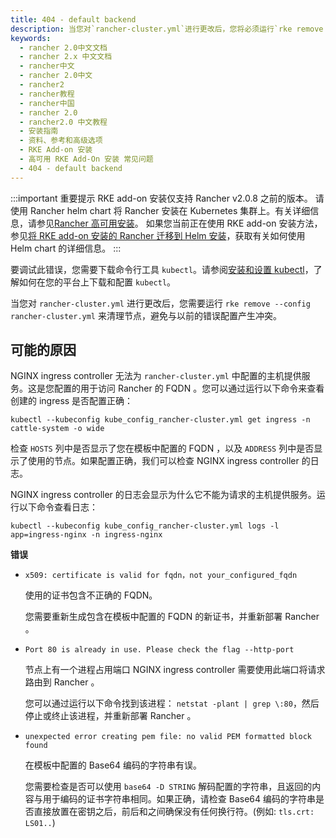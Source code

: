 ```yaml
---
title: 404 - default backend
description: 当您对`rancher-cluster.yml`进行更改后，您将必须运行`rke remove --config rancher-cluster.yml`来清理节点，避免与以前的错误配置冲突。
keywords:
  - rancher 2.0中文文档
  - rancher 2.x 中文文档
  - rancher中文
  - rancher 2.0中文
  - rancher2
  - rancher教程
  - rancher中国
  - rancher 2.0
  - rancher2.0 中文教程
  - 安装指南
  - 资料、参考和高级选项
  - RKE Add-on 安装
  - 高可用 RKE Add-On 安装 常见问题
  - 404 - default backend
---
```


:::important 重要提示
RKE add-on 安装仅支持 Rancher v2.0.8 之前的版本。
请使用 Rancher helm chart 将 Rancher 安装在 Kubernetes 集群上。有关详细信息，请参见[Rancher 高可用安装](/docs/rancher2/installation_new/install-rancher-on-k8s/_index)。
如果您当前正在使用 RKE add-on 安装方法，参见[将 RKE add-on 安装的 Rancher 迁移到 Helm 安装](/docs/rancher2/installation_new/install-rancher-on-k8s/upgrades/migrating-from-rke-add-on/_index)，获取有关如何使用 Helm chart 的详细信息。
:::

要调试此错误，您需要下载命令行工具 `kubectl`。请参阅[安装和设置 kubectl](https://kubernetes.io/docs/tasks/tools/install-kubectl/)，了解如何在您的平台上下载和配置 `kubectl`。

当您对 `rancher-cluster.yml` 进行更改后，您需要运行 `rke remove --config rancher-cluster.yml` 来清理节点，避免与以前的错误配置产生冲突。

## 可能的原因

NGINX ingress controller 无法为 `rancher-cluster.yml` 中配置的主机提供服务。这是您配置的用于访问 Rancher 的 FQDN 。您可以通过运行以下命令来查看创建的 ingress 是否配置正确：

```
kubectl --kubeconfig kube_config_rancher-cluster.yml get ingress -n cattle-system -o wide
```

检查 `HOSTS` 列中是否显示了您在模板中配置的 FQDN ，以及 `ADDRESS` 列中是否显示了使用的节点。如果配置正确，我们可以检查 NGINX ingress controller 的日志。

NGINX ingress controller 的日志会显示为什么它不能为请求的主机提供服务。运行以下命令查看日志：

```
kubectl --kubeconfig kube_config_rancher-cluster.yml logs -l app=ingress-nginx -n ingress-nginx
```

**错误**

- `x509: certificate is valid for fqdn，not your_configured_fqdn`

  使用的证书包含不正确的 FQDN。

  您需要重新生成包含在模板中配置的 FQDN 的新证书，并重新部署 Rancher 。

- `Port 80 is already in use. Please check the flag --http-port`

  节点上有一个进程占用端口 NGINX ingress controller 需要使用此端口将请求路由到 Rancher 。

  您可以通过运行以下命令找到该进程： `netstat -plant | grep \:80`，然后停止或终止该进程，并重新部署 Rancher 。

- `unexpected error creating pem file: no valid PEM formatted block found`

  在模板中配置的 Base64 编码的字符串有误。

  您需要检查是否可以使用 `base64 -D STRING` 解码配置的字符串，且返回的内容与用于编码的证书字符串相同。如果正确，请检查 Base64 编码的字符串是否直接放置在密钥之后，前后和之间确保没有任何换行符。(例如: `tls.crt: LS01..`)
